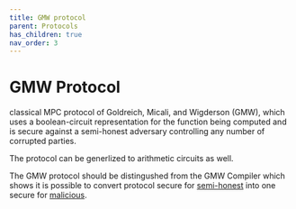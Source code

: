 ```yaml
---
title: GMW protocol
parent: Protocols
has_children: true
nav_order: 3
---
```


# GMW Protocol



classical MPC protocol of Goldreich, Micali, and Wigderson (GMW), which uses a boolean-circuit representation for the function being computed and is secure against a semi-honest adversary controlling any number of corrupted parties.

The protocol can be generlized to arithmetic circuits as well.

The GMW protocol should be distingushed from the GMW Compiler which shows it is possible to convert protocol secure for [semi-honest](semi_honest_adversary.md) into one secure for [malicious](malicious_adversary.md).